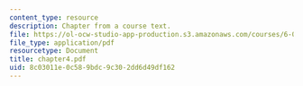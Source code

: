 ```yaml
---
content_type: resource
description: Chapter from a course text.
file: https://ol-ocw-studio-app-production.s3.amazonaws.com/courses/6-041-probabilistic-systems-analysis-and-applied-probability-spring-2006/8c03011e0c589bdc9c302dd6d49df162_chapter4.pdf
file_type: application/pdf
resourcetype: Document
title: chapter4.pdf
uid: 8c03011e-0c58-9bdc-9c30-2dd6d49df162
---
```

